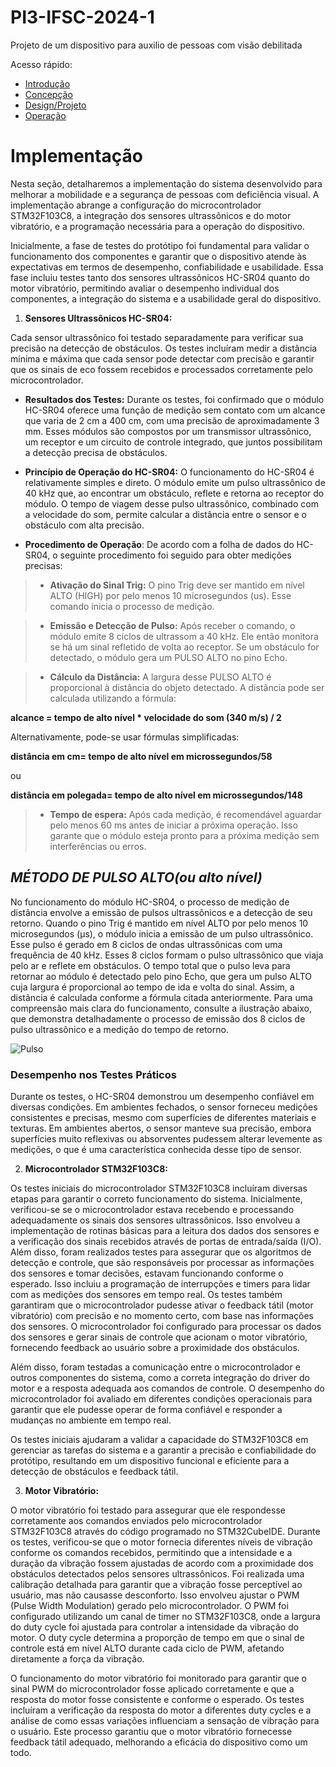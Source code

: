 # PI3-IFSC-2024-1

Projeto de um dispositivo para auxilio de pessoas com visão debilitada

Acesso rápido:  
  - [Introdução](./README.md)
  - [Concepção](./concepção.md)
  - [Design/Projeto](./design.md)
  - [Operação](./operação.md)

# Implementação 

Nesta seção, detalharemos a implementação do sistema desenvolvido para melhorar a mobilidade e a segurança de pessoas com deficiência visual. A implementação abrange a configuração do microcontrolador STM32F103C8, a integração dos sensores ultrassônicos e do motor vibratório, e a programação necessária para a operação do dispositivo.

Inicialmente, a fase de testes do protótipo foi fundamental para validar o funcionamento dos componentes e garantir que o dispositivo atende às expectativas em termos de desempenho, confiabilidade e usabilidade. Essa fase incluiu testes tanto dos sensores ultrassônicos HC-SR04 quanto do motor vibratório, permitindo avaliar o desempenho individual dos componentes, a integração do sistema e a usabilidade geral do dispositivo.

1. **Sensores Ultrassônicos HC-SR04:** 

Cada sensor ultrassônico foi testado separadamente para verificar sua precisão na detecção de obstáculos. Os testes incluíram medir a distância mínima e máxima que cada sensor pode detectar com precisão e garantir que os sinais de eco fossem recebidos e processados corretamente pelo microcontrolador.

- **Resultados dos Testes:** Durante os testes, foi confirmado que o módulo HC-SR04 oferece uma função de medição sem contato com um alcance que varia de 2 cm a 400 cm, com uma precisão de aproximadamente 3 mm. Esses módulos são compostos por um transmissor ultrassônico, um receptor e um circuito de controle integrado, que juntos possibilitam a detecção precisa de obstáculos.

- **Princípio de Operação do HC-SR04:** O funcionamento do HC-SR04 é relativamente simples e direto. O módulo emite um pulso ultrassônico de 40 kHz que, ao encontrar um obstáculo, reflete e retorna ao receptor do módulo. O tempo de viagem desse pulso ultrassônico, combinado com a velocidade do som, permite calcular a distância entre o sensor e o obstáculo com alta precisão.

- **Procedimento de Operação**: De acordo com a folha de dados do HC-SR04, o seguinte procedimento foi seguido para obter medições precisas:

>* **Ativação do Sinal Trig:** O pino Trig deve ser mantido em nível ALTO (HIGH) por pelo menos 10 microsegundos (us). Esse comando inicia o processo de medição.

>* **Emissão e Detecção de Pulso:** Após receber o comando, o módulo emite 8 ciclos de ultrassom a 40 kHz. Ele então monitora se há um sinal refletido de volta ao receptor. Se um obstáculo for detectado, o módulo gera um PULSO ALTO no pino Echo. 

>* **Cálculo da Distância:** A largura desse PULSO ALTO é proporcional à distância do objeto detectado. A distância pode ser calculada utilizando a fórmula:

**alcance = tempo de alto nível * velocidade do som (340 m/s) / 2**

Alternativamente, pode-se usar fórmulas simplificadas:

**distância em cm= tempo de alto nível em microssegundos/58**

ou

**distância em polegada= tempo de alto nível em microssegundos/148**

>* **Tempo de espera:** Após cada medição, é recomendável aguardar pelo menos 60 ms antes de iniciar a próxima operação. Isso garante que o módulo esteja pronto para a próxima medição sem interferências ou erros.
>
## *MÉTODO DE PULSO ALTO(ou alto nível)*

No funcionamento do módulo HC-SR04, o processo de medição de distância envolve a emissão de pulsos ultrassônicos e a detecção de seu retorno. Quando o pino Trig é mantido em nível ALTO por pelo menos 10 microsegundos (µs), o módulo inicia a emissão de um pulso ultrassônico. Esse pulso é gerado em 8 ciclos de ondas ultrassônicas com uma frequência de 40 kHz. Esses 8 ciclos formam o pulso ultrassônico que viaja pelo ar e reflete em obstáculos. O tempo total que o pulso leva para retornar ao módulo é detectado pelo pino Echo, que gera um pulso ALTO cuja largura é proporcional ao tempo de ida e volta do sinal. Assim, a distância é calculada conforme a fórmula citada anteriormente. Para uma compreensão mais clara do funcionamento, consulte a ilustração abaixo, que demonstra detalhadamente o processo de emissão dos 8 ciclos de pulso ultrassônico e a medição do tempo de retorno.

![Pulso](https://github.com/thaislisatchok/PI3-IFSC-2024-1/blob/main/Thais_Guido/imagens.md/pulso.png)

### **Desempenho nos Testes Práticos**

Durante os testes, o HC-SR04 demonstrou um desempenho confiável em diversas condições. Em ambientes fechados, o sensor forneceu medições consistentes e precisas, mesmo com superfícies de diferentes materiais e texturas. Em ambientes abertos, o sensor manteve sua precisão, embora superfícies muito reflexivas ou absorventes pudessem alterar levemente as medições, o que é uma característica conhecida desse tipo de sensor.

2. **Microcontrolador STM32F103C8:**

Os testes iniciais do microcontrolador STM32F103C8 incluíram diversas etapas para garantir o correto funcionamento do sistema. Inicialmente, verificou-se se o microcontrolador estava recebendo e processando adequadamente os sinais dos sensores ultrassônicos. Isso envolveu a implementação de rotinas básicas para a leitura dos dados dos sensores e a verificação dos sinais recebidos através de portas de entrada/saída (I/O). Além disso, foram realizados testes para assegurar que os algoritmos de detecção e controle, que são responsáveis por processar as informações dos sensores e tomar decisões, estavam funcionando conforme o esperado. Isso incluiu a programação de interrupções e timers para lidar com as medições dos sensores em tempo real.
Os testes também garantiram que o microcontrolador pudesse ativar o feedback tátil (motor vibratório) com precisão e no momento certo, com base nas informações dos sensores. O microcontrolador foi configurado para processar os dados dos sensores e gerar sinais de controle que acionam o motor vibratório, fornecendo feedback ao usuário sobre a proximidade dos obstáculos.

Além disso, foram testadas a comunicação entre o microcontrolador e outros componentes do sistema, como a correta integração do driver do motor e a resposta adequada aos comandos de controle. O desempenho do microcontrolador foi avaliado em diferentes condições operacionais para garantir que ele pudesse operar de forma confiável e responder a mudanças no ambiente em tempo real.

Os testes iniciais ajudaram a validar a capacidade do STM32F103C8 em gerenciar as tarefas do sistema e a garantir a precisão e confiabilidade do protótipo, resultando em um dispositivo funcional e eficiente para a detecção de obstáculos e feedback tátil.

3. **Motor Vibratório:** 

O motor vibratório foi testado para assegurar que ele respondesse corretamente aos comandos enviados pelo microcontrolador STM32F103C8 através do código programado no STM32CubeIDE. Durante os testes, verificou-se que o motor fornecia diferentes níveis de vibração conforme os comandos recebidos, permitindo que a intensidade e a duração da vibração fossem ajustadas de acordo com a proximidade dos obstáculos detectados pelos sensores ultrassônicos.
Foi realizada uma calibração detalhada para garantir que a vibração fosse perceptível ao usuário, mas não causasse desconforto. Isso envolveu ajustar o PWM (Pulse Width Modulation) gerado pelo microcontrolador. O PWM foi configurado utilizando um canal de timer no STM32F103C8, onde a largura do duty cycle foi ajustada para controlar a intensidade da vibração do motor. O duty cycle determina a proporção de tempo em que o sinal de controle está em nível ALTO durante cada ciclo de PWM, afetando diretamente a força da vibração.

O funcionamento do motor vibratório foi monitorado para garantir que o sinal PWM do microcontrolador fosse aplicado corretamente e que a resposta do motor fosse consistente e conforme o esperado. Os testes incluíram a verificação da resposta do motor a diferentes duty cycles e a análise de como essas variações influenciam a sensação de vibração para o usuário. Este processo garantiu que o motor vibratório fornecesse feedback tátil adequado, melhorando a eficácia do dispositivo como um todo.